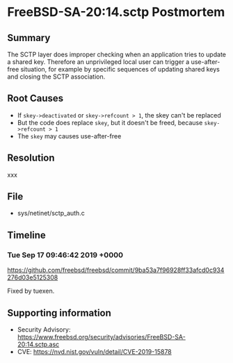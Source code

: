 # FreeBSD-SA-20:14.sctp Postmortem

## Summary

The SCTP layer does improper checking when an application tries to update a shared key.  Therefore an unprivileged local user can trigger a use-after-free situation, for example by specific sequences of updating shared keys and closing the SCTP association.

## Root Causes

* If `skey->deactivated` or `skey->refcount > 1`, the skey can't be replaced
* But the code does replace `skey`, but it doesn't be freed, because `skey->refcount > 1`
* The `skey` may causes use-after-free

## Resolution

xxx

## File

* sys/netinet/sctp_auth.c

## Timeline

### Tue Sep 17 09:46:42 2019 +0000

https://github.com/freebsd/freebsd/commit/9ba53a7f96928ff33afcd0c934276d03e5125308

Fixed by tuexen.

## Supporting information

* Security Advisory: https://www.freebsd.org/security/advisories/FreeBSD-SA-20:14.sctp.asc
* CVE: https://nvd.nist.gov/vuln/detail/CVE-2019-15878
